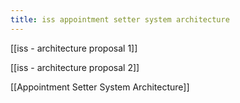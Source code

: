 ```yaml
---
title: iss appointment setter system architecture
---
```


[[iss - architecture proposal 1]]

[[iss - architecture proposal 2]]

[[Appointment Setter System Architecture]]
